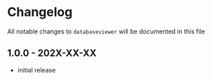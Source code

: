 # Changelog

All notable changes to `databaseviewer` will be documented in this file

## 1.0.0 - 202X-XX-XX

- initial release
